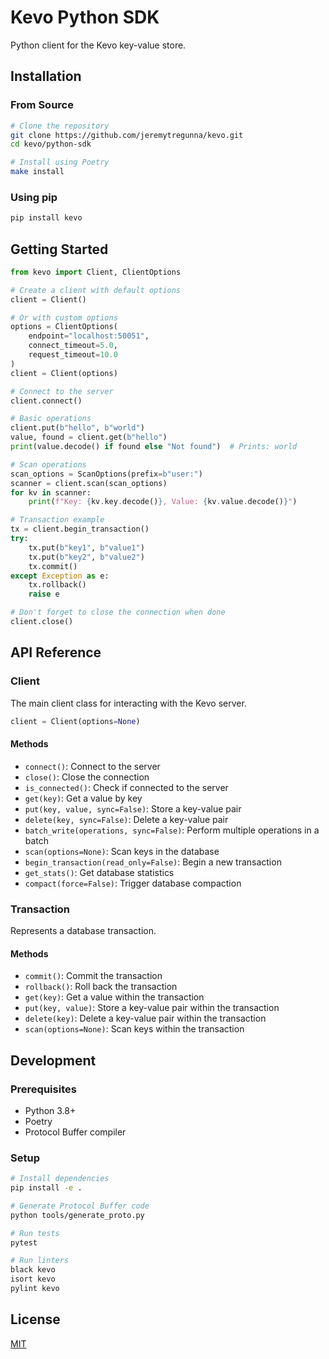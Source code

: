 # Kevo Python SDK

Python client for the Kevo key-value store.

## Installation

### From Source

```bash
# Clone the repository
git clone https://github.com/jeremytregunna/kevo.git
cd kevo/python-sdk

# Install using Poetry
make install
```

### Using pip

```bash
pip install kevo
```

## Getting Started

```python
from kevo import Client, ClientOptions

# Create a client with default options
client = Client()

# Or with custom options
options = ClientOptions(
    endpoint="localhost:50051",
    connect_timeout=5.0,
    request_timeout=10.0
)
client = Client(options)

# Connect to the server
client.connect()

# Basic operations
client.put(b"hello", b"world")
value, found = client.get(b"hello")
print(value.decode() if found else "Not found")  # Prints: world

# Scan operations
scan_options = ScanOptions(prefix=b"user:")
scanner = client.scan(scan_options)
for kv in scanner:
    print(f"Key: {kv.key.decode()}, Value: {kv.value.decode()}")

# Transaction example
tx = client.begin_transaction()
try:
    tx.put(b"key1", b"value1")
    tx.put(b"key2", b"value2")
    tx.commit()
except Exception as e:
    tx.rollback()
    raise e

# Don't forget to close the connection when done
client.close()
```

## API Reference

### Client

The main client class for interacting with the Kevo server.

```python
client = Client(options=None)
```

#### Methods

- `connect()`: Connect to the server
- `close()`: Close the connection
- `is_connected()`: Check if connected to the server
- `get(key)`: Get a value by key
- `put(key, value, sync=False)`: Store a key-value pair
- `delete(key, sync=False)`: Delete a key-value pair
- `batch_write(operations, sync=False)`: Perform multiple operations in a batch
- `scan(options=None)`: Scan keys in the database
- `begin_transaction(read_only=False)`: Begin a new transaction
- `get_stats()`: Get database statistics
- `compact(force=False)`: Trigger database compaction

### Transaction

Represents a database transaction.

#### Methods

- `commit()`: Commit the transaction
- `rollback()`: Roll back the transaction
- `get(key)`: Get a value within the transaction
- `put(key, value)`: Store a key-value pair within the transaction
- `delete(key)`: Delete a key-value pair within the transaction
- `scan(options=None)`: Scan keys within the transaction

## Development

### Prerequisites

- Python 3.8+
- Poetry
- Protocol Buffer compiler

### Setup

```bash
# Install dependencies
pip install -e .

# Generate Protocol Buffer code
python tools/generate_proto.py

# Run tests
pytest

# Run linters
black kevo
isort kevo
pylint kevo
```

## License

[MIT](https://opensource.org/licenses/MIT)